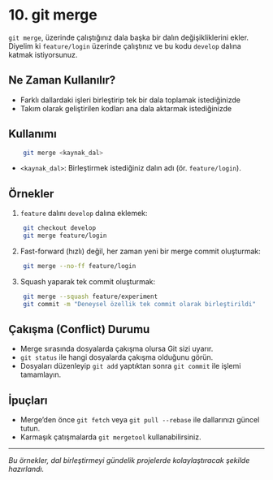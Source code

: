 # 10. git merge

`git merge`, üzerinde çalıştığınız dala başka bir dalın değişikliklerini ekler. Diyelim ki `feature/login` üzerinde çalıştınız ve bu kodu `develop` dalına katmak istiyorsunuz.

## Ne Zaman Kullanılır?
- Farklı dallardaki işleri birleştirip tek bir dala toplamak istediğinizde
- Takım olarak geliştirilen kodları ana dala aktarmak istediğinizde

## Kullanımı
```bash
    git merge <kaynak_dal>
```
- `<kaynak_dal>`: Birleştirmek istediğiniz dalın adı (ör. `feature/login`).

## Örnekler
1. `feature` dalını `develop` dalına eklemek:
```bash
    git checkout develop
    git merge feature/login
```
2. Fast-forward (hızlı) değil, her zaman yeni bir merge commit oluşturmak:
```bash
    git merge --no-ff feature/login
```
3. Squash yaparak tek commit oluşturmak:
```bash
    git merge --squash feature/experiment
    git commit -m "Deneysel özellik tek commit olarak birleştirildi"
```

## Çakışma (Conflict) Durumu
- Merge sırasında dosyalarda çakışma olursa Git sizi uyarır.
- `git status` ile hangi dosyalarda çakışma olduğunu görün.
- Dosyaları düzenleyip `git add` yaptıktan sonra `git commit` ile işlemi tamamlayın.

## İpuçları
- Merge’den önce `git fetch` veya `git pull --rebase` ile dallarınızı güncel tutun.
- Karmaşık çatışmalarda `git mergetool` kullanabilirsiniz.

---
_Bu örnekler, dal birleştirmeyi gündelik projelerde kolaylaştıracak şekilde hazırlandı._

